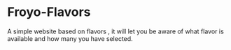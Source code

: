 # Froyo-Flavors

A simple website based on flavors , it  will let you be aware of what flavor is available and how many you have selected.
